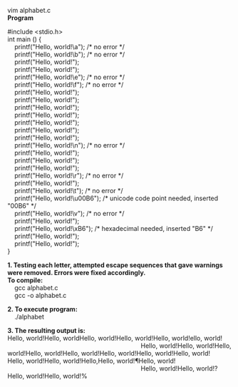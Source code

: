 vim alphabet.c  
**Program**  

#include <stdio.h>  
int main () {  
&nbsp;&nbsp;&nbsp;&nbsp;printf("Hello, world!\a"); /\* no error \*/  
&nbsp;&nbsp;&nbsp;&nbsp;printf("Hello, world!\b"); /\* no error \*/  
&nbsp;&nbsp;&nbsp;&nbsp;printf("Hello, world!");  
&nbsp;&nbsp;&nbsp;&nbsp;printf("Hello, world!");  
&nbsp;&nbsp;&nbsp;&nbsp;printf("Hello, world!\e"); /\* no error \*/  
&nbsp;&nbsp;&nbsp;&nbsp;printf("Hello, world!\f"); /\* no error \*/  
&nbsp;&nbsp;&nbsp;&nbsp;printf("Hello, world!");  
&nbsp;&nbsp;&nbsp;&nbsp;printf("Hello, world!");  
&nbsp;&nbsp;&nbsp;&nbsp;printf("Hello, world!");  
&nbsp;&nbsp;&nbsp;&nbsp;printf("Hello, world!");  
&nbsp;&nbsp;&nbsp;&nbsp;printf("Hello, world!");  
&nbsp;&nbsp;&nbsp;&nbsp;printf("Hello, world!");  
&nbsp;&nbsp;&nbsp;&nbsp;printf("Hello, world!");  
&nbsp;&nbsp;&nbsp;&nbsp;printf("Hello, world!\n"); /\* no error \*/  
&nbsp;&nbsp;&nbsp;&nbsp;printf("Hello, world!");  
&nbsp;&nbsp;&nbsp;&nbsp;printf("Hello, world!");  
&nbsp;&nbsp;&nbsp;&nbsp;printf("Hello, world!");  
&nbsp;&nbsp;&nbsp;&nbsp;printf("Hello, world!\r"); /\* no error \*/  
&nbsp;&nbsp;&nbsp;&nbsp;printf("Hello, world!");  
&nbsp;&nbsp;&nbsp;&nbsp;printf("Hello, world!\t"); /\* no error \*/  
&nbsp;&nbsp;&nbsp;&nbsp;printf("Hello, world!\u00B6"); /\* unicode code point needed, inserted "00B6" \*/  
&nbsp;&nbsp;&nbsp;&nbsp;printf("Hello, world!\v"); /\* no error \*/  
&nbsp;&nbsp;&nbsp;&nbsp;printf("Hello, world!");  
&nbsp;&nbsp;&nbsp;&nbsp;printf("Hello, world!\xB6"); /\* hexadecimal needed, inserted "B6" \*/  
&nbsp;&nbsp;&nbsp;&nbsp;printf("Hello, world!");  
&nbsp;&nbsp;&nbsp;&nbsp;printf("Hello, world!");  
}  

**1. Testing each letter, attempted escape sequences that gave warnings were removed. Errors were fixed accordingly.**  
**To compile:**  
&nbsp;&nbsp;&nbsp;&nbsp;gcc alphabet.c  
&nbsp;&nbsp;&nbsp;&nbsp;gcc -o alphabet.c  

**2. To execute program:**  
&nbsp;&nbsp;&nbsp;&nbsp;./alphabet  

**3. The resulting output is:**  
Hello, world!Hello, worldHello, world!Hello, world!Hello, world!ello, world!  
&nbsp;&nbsp;&nbsp;&nbsp;&nbsp;&nbsp;&nbsp;&nbsp;&nbsp;&nbsp;&nbsp;&nbsp;&nbsp;&nbsp;&nbsp;&nbsp;&nbsp;&nbsp;&nbsp;&nbsp;&nbsp;&nbsp;&nbsp;&nbsp;&nbsp;&nbsp;&nbsp;&nbsp;&nbsp;&nbsp;&nbsp;&nbsp;&nbsp;&nbsp;&nbsp;&nbsp;&nbsp;&nbsp;&nbsp;&nbsp;&nbsp;&nbsp;&nbsp;&nbsp;&nbsp;&nbsp;&nbsp;&nbsp;&nbsp;&nbsp;&nbsp;&nbsp;&nbsp;&nbsp;&nbsp;&nbsp;&nbsp;&nbsp;&nbsp;&nbsp;&nbsp;&nbsp;&nbsp;&nbsp;&nbsp;&nbsp;&nbsp;&nbsp;&nbsp;&nbsp;&nbsp;&nbsp;&nbsp;&nbsp;&nbsp;&nbsp;Hello, world!Hello, world!Hello, world!Hello, world!Hello, world!Hello, world!Hello, world!Hello, world!  
Hello, world!Hello, world!Hello,Hello, world!¶Hello, world!  
&nbsp;&nbsp;&nbsp;&nbsp;&nbsp;&nbsp;&nbsp;&nbsp;&nbsp;&nbsp;&nbsp;&nbsp;&nbsp;&nbsp;&nbsp;&nbsp;&nbsp;&nbsp;&nbsp;&nbsp;&nbsp;&nbsp;&nbsp;&nbsp;&nbsp;&nbsp;&nbsp;&nbsp;&nbsp;&nbsp;&nbsp;&nbsp;&nbsp;&nbsp;&nbsp;&nbsp;&nbsp;&nbsp;&nbsp;&nbsp;&nbsp;&nbsp;&nbsp;&nbsp;&nbsp;&nbsp;&nbsp;&nbsp;&nbsp;&nbsp;&nbsp;&nbsp;&nbsp;&nbsp;&nbsp;&nbsp;&nbsp;&nbsp;&nbsp;&nbsp;&nbsp;&nbsp;&nbsp;&nbsp;&nbsp;&nbsp;&nbsp;&nbsp;&nbsp;&nbsp;&nbsp;&nbsp;&nbsp;&nbsp;&nbsp;&nbsp;Hello, world!Hello, world!?Hello, world!Hello, world!%
